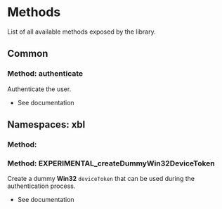 # Methods

List of all available methods exposed by the library.

## Common

### Method: authenticate

Authenticate the user.

-   See documentation

## Namespaces: xbl

### Method:

### Method: EXPERIMENTAL_createDummyWin32DeviceToken

Create a dummy **Win32** `deviceToken` that can be used during the authentication process.

-   See documentation
